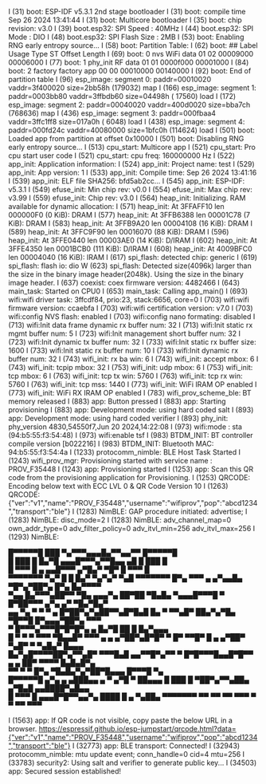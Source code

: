 I (31) boot: ESP-IDF v5.3.1 2nd stage bootloader
I (31) boot: compile time Sep 26 2024 13:41:44
I (31) boot: Multicore bootloader
I (35) boot: chip revision: v3.0
I (39) boot.esp32: SPI Speed      : 40MHz
I (44) boot.esp32: SPI Mode       : DIO
I (48) boot.esp32: SPI Flash Size : 2MB
I (53) boot: Enabling RNG early entropy source...
I (58) boot: Partition Table:
I (62) boot: ## Label            Usage          Type ST Offset   Length
I (69) boot:  0 nvs              WiFi data        01 02 00009000 00006000
I (77) boot:  1 phy_init         RF data          01 01 0000f000 00001000
I (84) boot:  2 factory          factory app      00 00 00010000 00140000
I (92) boot: End of partition table
I (96) esp_image: segment 0: paddr=00010020 vaddr=3f400020 size=2bb58h (179032) map
I (166) esp_image: segment 1: paddr=0003bb80 vaddr=3ffbdb60 size=04498h ( 17560) load
I (172) esp_image: segment 2: paddr=00040020 vaddr=400d0020 size=bba7ch (768636) map
I (436) esp_image: segment 3: paddr=000fbaa4 vaddr=3ffc1ff8 size=017a0h (  6048) load
I (438) esp_image: segment 4: paddr=000fd24c vaddr=40080000 size=1bfc0h (114624) load
I (501) boot: Loaded app from partition at offset 0x10000
I (501) boot: Disabling RNG early entropy source...
I (513) cpu_start: Multicore app
I (521) cpu_start: Pro cpu start user code
I (521) cpu_start: cpu freq: 160000000 Hz
I (522) app_init: Application information:
I (524) app_init: Project name:     test
I (529) app_init: App version:      1
I (533) app_init: Compile time:     Sep 26 2024 13:41:16
I (539) app_init: ELF file SHA256:  bfd5ab2cc...
I (545) app_init: ESP-IDF:          v5.3.1
I (549) efuse_init: Min chip rev:     v0.0
I (554) efuse_init: Max chip rev:     v3.99 
I (559) efuse_init: Chip rev:         v3.0
I (564) heap_init: Initializing. RAM available for dynamic allocation:
I (571) heap_init: At 3FFAFF10 len 000000F0 (0 KiB): DRAM
I (577) heap_init: At 3FFB6388 len 00001C78 (7 KiB): DRAM
I (583) heap_init: At 3FFB9A20 len 00004108 (16 KiB): DRAM
I (589) heap_init: At 3FFC9F90 len 00016070 (88 KiB): DRAM
I (596) heap_init: At 3FFE0440 len 00003AE0 (14 KiB): D/IRAM
I (602) heap_init: At 3FFE4350 len 0001BCB0 (111 KiB): D/IRAM
I (608) heap_init: At 4009BFC0 len 00004040 (16 KiB): IRAM
I (617) spi_flash: detected chip: generic
I (619) spi_flash: flash io: dio
W (623) spi_flash: Detected size(4096k) larger than the size in the binary image header(2048k). Using the size in the binary image header.
I (637) coexist: coex firmware version: 4482466
I (643) main_task: Started on CPU0
I (653) main_task: Calling app_main()
I (693) wifi:wifi driver task: 3ffcdf84, prio:23, stack:6656, core=0
I (703) wifi:wifi firmware version: ccaebfa
I (703) wifi:wifi certification version: v7.0
I (703) wifi:config NVS flash: enabled
I (703) wifi:config nano formating: disabled
I (713) wifi:Init data frame dynamic rx buffer num: 32
I (713) wifi:Init static rx mgmt buffer num: 5
I (723) wifi:Init management short buffer num: 32
I (723) wifi:Init dynamic tx buffer num: 32
I (733) wifi:Init static rx buffer size: 1600
I (733) wifi:Init static rx buffer num: 10
I (733) wifi:Init dynamic rx buffer num: 32
I (743) wifi_init: rx ba win: 6
I (743) wifi_init: accept mbox: 6
I (743) wifi_init: tcpip mbox: 32
I (753) wifi_init: udp mbox: 6
I (753) wifi_init: tcp mbox: 6
I (763) wifi_init: tcp tx win: 5760
I (763) wifi_init: tcp rx win: 5760
I (763) wifi_init: tcp mss: 1440
I (773) wifi_init: WiFi IRAM OP enabled
I (773) wifi_init: WiFi RX IRAM OP enabled
I (783) wifi_prov_scheme_ble: BT memory released
I (883) app: Button pressed
I (883) app: Starting provisioning
I (883) app: Development mode: using hard coded salt
I (893) app: Development mode: using hard coded verifier
I (893) phy_init: phy_version 4830,54550f7,Jun 20 2024,14:22:08
I (973) wifi:mode : sta (94:b5:55:f3:54:48)
I (973) wifi:enable tsf
I (983) BTDM_INIT: BT controller compile version [b022216]
I (983) BTDM_INIT: Bluetooth MAC: 94:b5:55:f3:54:4a
I (1233) protocomm_nimble: BLE Host Task Started
I (1243) wifi_prov_mgr: Provisioning started with service name : PROV_F35448 
I (1243) app: Provisioning started
I (1253) app: Scan this QR code from the provisioning application for Provisioning.
I (1253) QRCODE: Encoding below text with ECC LVL 0 & QR Code Version 10
I (1263) QRCODE: {"ver":"v1","name":"PROV_F35448","username":"wifiprov","pop":"abcd1234","transport":"ble"}
I (1283) NimBLE: GAP procedure initiated: advertise; 
I (1283) NimBLE: disc_mode=2
I (1283) NimBLE:  adv_channel_map=0 own_addr_type=0 adv_filter_policy=0 adv_itvl_min=256 adv_itvl_max=256
I (1293) NimBLE: 


  █▀▀▀▀▀█ ███ ▀▄▀▀▀▄▄▄█▄▀▀▄▄▀▀  █▀▀▀▀▀█   
  █ ███ █ █▄▀█ ▄▄▄█▀▀▀▄▀▀█▄▄ ▄█ █ ███ █   
  █ ▀▀▀ █ ▄  ▄▄█▀▀▀  ▄▀█▄▀ ▀█▀  █ ▀▀▀ █   
  ▀▀▀▀▀▀▀ ▀▄▀ █ █ █▄▀ ▀▄▀▄▀ ▀▄█ ▀▀▀▀▀▀▀
  █▀▄ ▀▀▀ ▄ ▄▀▄▄█▄ ▀█▀▄▀██▀▄ █▀▄ █▄▀▀▀▀   
  ▀▄▄ █▄▀▀▀▄██▀▀ ▀█▄  ▄▄▄▀▄ ██▀██ ▀█▄█▄
   ▀▄▄▄█▀▀▀█  ▀  █▀██▀▀▀ ▄▀▄ ▄▀ ▀█▄▀█▄▀   
  ▄▄ ▀▄ ▀ ▀ ▀ ▄ █▀██▀▄▀▄██▀▀▄█▀█▄█ █▄
  ▀ ▀▀▄█▀ ██▄▀▄▀█▄ ▀█▀▀█ █▀▄▄▄▀██▀▄ ▀▀▀   
   ▀ █▀▀▀▄▀▀▀█▀█▀█▀▄ ▄ █▄▀█ ██ █ █▄▀▄▄▄   
  █ ▀ ▀ ▀ ▀▀▀ ▀█▄▄█▀ ▀▀▀ ▄ ▄ ▄▀██▀▄█▀█▀
  ▀ █▀ ▀▀█▀ █ ▄ ▄▀██▀ ▀▄█▀ ▀ ▀▄█▄▀ █▄▄▄   
  █▄▀▄█▀▀▀▀██▀▄▀▀▄█▀ ▀▀▀█▄█ ▄▄▀▀█▀▄▀▀ ▀
    █▀█▀▀▀█▄▄█▀█▀▀ ▄ ▄ ██▀ ▀▀▀▀ █▄█▄█▀▄   
  ▀▀ ▀  ▀ █▀▄ ▀█▄█▄▀▄▀██▀█▄▄▄ █▀▀▀█ ▀▄    
  █▀▀▀▀▀█ ▄▀▄ ▄ ▄███▄▄ ▄ ▀  ▄▀█ ▀ ██▄▄▄
  █ ███ █ ▀██▀▄▀▀▄██▄ ▄▀█▄█ ▄▄████▀▄█▄▄   
  █ ▀▀▀ █ ▄▄▄█▀█▀▀▄▄▀▄ ████ █ ▄  ▀▄██▄
  ▀▀▀▀▀▀▀ ▀▀  ▀▀  ▀▀ ▀▀▀  ▀  ▀   ▀▀ ▀▀▀   


I (1563) app: If QR code is not visible, copy paste the below URL in a browser.
https://espressif.github.io/esp-jumpstart/qrcode.html?data={"ver":"v1","name":"PROV_F35448","username":"wifiprov","pop":"abcd1234","transport":"ble"}
I (32773) app: BLE transport: Connected!
I (32943) protocomm_nimble: mtu update event; conn_handle=0 cid=4 mtu=256
I (33783) security2: Using salt and verifier to generate public key...
I (34503) app: Secured session established!